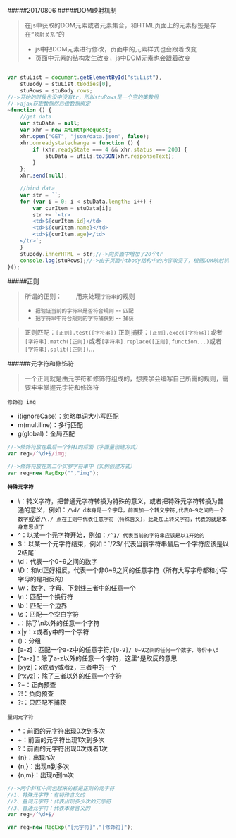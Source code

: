 #####20170806
#####DOM映射机制
> 在js中获取的DOM元素或者元素集合，和HTML页面上的元素标签是存在`“映射关系”`的
> - js中把DOM元素进行修改，页面中的元素样式也会跟着改变
> - 页面中元素的结构发生改变，js中DOM元素也会跟着改变
```javascript

var stuList = document.getElementById("stuList"),
    stuBody = stuList.tBodies[0],
    stuRows = stuBody.rows;
//->开始的时候也没中没有tr，所以stuRows是一个空的类数组
//->ajax获取数据然后做数据绑定
~function () {
    //get data
    var stuData = null;
    var xhr = new XMLHttpRequest;
    xhr.open("GET", "json/data.json", false);
    xhr.onreadystatechange = function () {
        if (xhr.readyState === 4 && xhr.status === 200) {
            stuData = utils.toJSON(xhr.responseText);
        }
    };
    xhr.send(null);

    //bind data
    var str = ``;
    for (var i = 0; i < stuData.length; i++) {
        var curItem = stuData[i];
        str += `<tr>
        <td>${curItem.id}</td>
        <td>${curItem.name}</td>
        <td>${curItem.age}</td>
    </tr>`;
    }
    stuBody.innerHTML = str;//->向页面中增加了20个tr
    console.log(stuRows);//->由于页面中tbody结构中的内容改变了，根据DOM映射机制此处不需要重新的获取，stuRows中存储的就是最新的20条数据
}();
```

#####正则
> 所谓的正则：
> <font style="display:inline-block;text-indent:2em;">用来处理`字符串`的规则</font>
> - `把验证当前的字符串是否符合规则` -- `匹配`
> - `把字符串中符合规则的字符捕获到` -- `捕获`

> 正则匹配：`[正则].test([字符串])`
> 正则捕获：`[正则].exec([字符串])`或者`[字符串].match([正则])`或者`[字符串].replace([正则],function...)`或者`[字符串].split([正则])`...

######元字符和修饰符
> 一个正则就是由元字符和修饰符组成的，想要学会编写自己所需的规则，需要牢牢掌握元字符和修饰符

`修饰符 img`
- i(ignoreCase)：忽略单词大小写匹配
- m(multiline)：多行匹配
- g(global)：全局匹配 

```javascript
//->修饰符放在最后一个斜杠的后面（字面量创建方式）
var reg=/^\d+$/img;

//->修饰符放在第二个实参字符串中（实例创建方式）
var reg=new RegExp("","img");
```

**`特殊元字符`**
- \：转义字符，把普通元字符转换为特殊的意义，或者把特殊元字符转换为普通的意义，例如：`/\d/ d本身是一个字母，前面加一个转义字符,代表0~9之间的一个数字`或者`/\./ 点在正则中代表任意字符（特殊含义），此处加上转义字符，代表的就是本身意思点了`
- ^：以某一个元字符开始，例如：`/^1/ 代表当前的字符串应该是以1开始的`
- $：以某一个元字符结束，例如：`/2$/ 代表当前字符串最后一个字符应该是以2结尾`
- \d：代表一个0~9之间的数字
- \D：和\d正好相反，代表一个非0~9之间的任意字符（所有大写字母都和小写字母的是相反的）
-  \w：数字、字母、下划线三者中的任意一个
-  \n：匹配一个换行符
-  \b：匹配一个边界
-  \s：匹配一个空白字符
-  .：除了\n以外的任意一个字符
-  x|y：x或者y中的一个字符
-  ()：分组
-  [a-z]：匹配一个a-z中的任意字符`/[0-9]/ 0~9之间的任何一个数字，等价于\d`
-  [^a-z]：除了a-z以外的任意一个字符，这里^是取反的意思
-  [xyz]：x或者y或者z，三者中的一个
-  [^xyz]：除了三者以外的任意一个字符
-  ?=：正向预查
-  ?!：负向预查
-  ?:：只匹配不捕获

`量词元字符`
- *：前面的元字符出现0次到多次
- +：前面的元字符出现1次到多次
- ?：前面的元字符出现0次或者1次
- {n}：出现n次
- {n,}：出现n到多次
- {n,m}：出现n到m次

```javascript
//->两个斜杠中间包起来的都是正则的元字符
//1、特殊元字符：有特殊含义的
//2、量词元字符：代表出现多少次的元字符
//3、普通元字符：代表本身含义的
var reg=/^\d+$/

var reg=new RegExp("[元字符]","[修饰符]");
```
